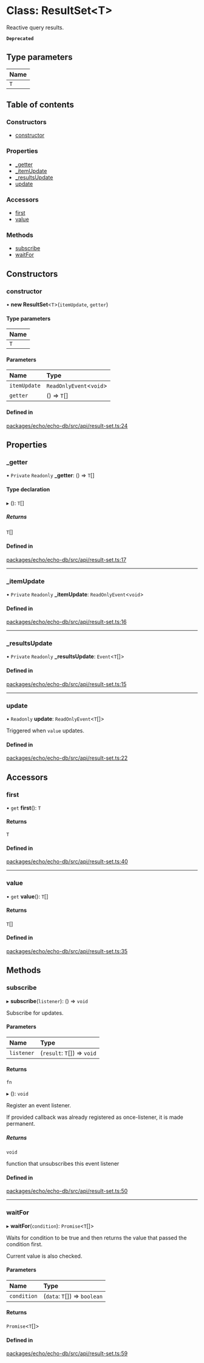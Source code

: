 # Class: ResultSet<T\>

Reactive query results.

**`Deprecated`**

## Type parameters

| Name |
| :------ |
| `T` |

## Table of contents

### Constructors

- [constructor](ResultSet.md#constructor)

### Properties

- [\_getter](ResultSet.md#_getter)
- [\_itemUpdate](ResultSet.md#_itemupdate)
- [\_resultsUpdate](ResultSet.md#_resultsupdate)
- [update](ResultSet.md#update)

### Accessors

- [first](ResultSet.md#first)
- [value](ResultSet.md#value)

### Methods

- [subscribe](ResultSet.md#subscribe)
- [waitFor](ResultSet.md#waitfor)

## Constructors

### constructor

• **new ResultSet**<`T`\>(`itemUpdate`, `getter`)

#### Type parameters

| Name |
| :------ |
| `T` |

#### Parameters

| Name | Type |
| :------ | :------ |
| `itemUpdate` | `ReadOnlyEvent`<`void`\> |
| `getter` | () => `T`[] |

#### Defined in

[packages/echo/echo-db/src/api/result-set.ts:24](https://github.com/dxos/dxos/blob/6b1348fed/packages/echo/echo-db/src/api/result-set.ts#L24)

## Properties

### \_getter

• `Private` `Readonly` **\_getter**: () => `T`[]

#### Type declaration

▸ (): `T`[]

##### Returns

`T`[]

#### Defined in

[packages/echo/echo-db/src/api/result-set.ts:17](https://github.com/dxos/dxos/blob/6b1348fed/packages/echo/echo-db/src/api/result-set.ts#L17)

___

### \_itemUpdate

• `Private` `Readonly` **\_itemUpdate**: `ReadOnlyEvent`<`void`\>

#### Defined in

[packages/echo/echo-db/src/api/result-set.ts:16](https://github.com/dxos/dxos/blob/6b1348fed/packages/echo/echo-db/src/api/result-set.ts#L16)

___

### \_resultsUpdate

• `Private` `Readonly` **\_resultsUpdate**: `Event`<`T`[]\>

#### Defined in

[packages/echo/echo-db/src/api/result-set.ts:15](https://github.com/dxos/dxos/blob/6b1348fed/packages/echo/echo-db/src/api/result-set.ts#L15)

___

### update

• `Readonly` **update**: `ReadOnlyEvent`<`T`[]\>

Triggered when `value` updates.

#### Defined in

[packages/echo/echo-db/src/api/result-set.ts:22](https://github.com/dxos/dxos/blob/6b1348fed/packages/echo/echo-db/src/api/result-set.ts#L22)

## Accessors

### first

• `get` **first**(): `T`

#### Returns

`T`

#### Defined in

[packages/echo/echo-db/src/api/result-set.ts:40](https://github.com/dxos/dxos/blob/6b1348fed/packages/echo/echo-db/src/api/result-set.ts#L40)

___

### value

• `get` **value**(): `T`[]

#### Returns

`T`[]

#### Defined in

[packages/echo/echo-db/src/api/result-set.ts:35](https://github.com/dxos/dxos/blob/6b1348fed/packages/echo/echo-db/src/api/result-set.ts#L35)

## Methods

### subscribe

▸ **subscribe**(`listener`): () => `void`

Subscribe for updates.

#### Parameters

| Name | Type |
| :------ | :------ |
| `listener` | (`result`: `T`[]) => `void` |

#### Returns

`fn`

▸ (): `void`

Register an event listener.

If provided callback was already registered as once-listener, it is made permanent.

##### Returns

`void`

function that unsubscribes this event listener

#### Defined in

[packages/echo/echo-db/src/api/result-set.ts:50](https://github.com/dxos/dxos/blob/6b1348fed/packages/echo/echo-db/src/api/result-set.ts#L50)

___

### waitFor

▸ **waitFor**(`condition`): `Promise`<`T`[]\>

Waits for condition to be true and then returns the value that passed the condition first.

Current value is also checked.

#### Parameters

| Name | Type |
| :------ | :------ |
| `condition` | (`data`: `T`[]) => `boolean` |

#### Returns

`Promise`<`T`[]\>

#### Defined in

[packages/echo/echo-db/src/api/result-set.ts:59](https://github.com/dxos/dxos/blob/6b1348fed/packages/echo/echo-db/src/api/result-set.ts#L59)
